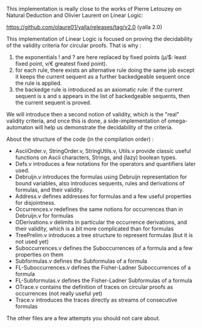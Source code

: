 This implementation is really close to the works of Pierre Letouzey on Natural Deduction
and Olivier Laurent on Linear Logic:

https://github.com/olaure01/yalla/releases/tag/v2.0 (yalla 2.0) 





This implementation of Linear Logic is focused on proving the decidability of the validity
criteria for circular proofs. That is why : 

1. the exponentials ! and ? are here replaced by fixed points 
   (µ/$: least fixed point, v/€ greatest fixed point).
2. for each rule, there exists an alternative rule doing the same job except it keeps the 
   current sequent as a further backedgeable sequent once the rule is applied.
3. the backedge rule is introduced as an axiomatic rule: if the current sequent is s and
   s appears in the list of backedgeable sequents, then the current sequent is proved.

We will introduce then a second notion of validity, which is the "real" validity criteria,
and once this is done, a side-implementation of omega-automaton will help us demonstrate the 
decidability of the criteria.




About the structure of the code (in the compilation order) :

- AsciiOrder.v, StringOrder.v, StringUtils.v, Utils.v provide classic useful functions on
  Ascii characters, Strings, and (lazy) boolean types.
- Defs.v introduces a few notations for the operators and quantifiers later used.
- Debruijn.v introduces the formulas using Debruijn representation for bound variables, 
  also introduces sequents, rules and derivations of formulas, and their validity.
- Address.v defines addresses for formulas and a few useful properties for disjointness.
- Occurrences.v redefines the same notions for occurrences than in Debruijn.v for formulas
- ODerivations.v delimits in particular the occurrence derivations, and their validity, which
  is a bit more complicated than for formulas
- TreePrelim.v introduces a tree structure to represent formulas (but it is not used yet)
- Suboccurrences.v defines the Suboccurrences of a formula and a few properties on them
- Subformulas.v defines the Subformulas of a formula
- FL-Suboccurrences.v defines the Fisher-Ladner Suboccurrences of a formula
- FL-Subformulas.v defines the Fisher-Ladner Subformulas of a formula
- OTrace.v contains the definition of traces on circular proofs as occurrences (not really useful yet)
- Trace.v introduces the traces directly as streams of consecutive formulas 

The other files are a few attempts you should not care about.

